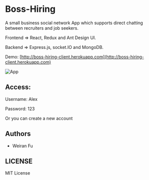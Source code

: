 # Boss-Hiring

A small business social network App which supports direct chatting between recruiters and job seekers.

Frontend => React, Redux and Ant Design UI.

Backend => Express.js, socket.IO and MongoDB.

Demo: [http://boss-hiring-client.herokuapp.com](http://boss-hiring-client.herokuapp.com)

![App](https://user-images.githubusercontent.com/43511249/90716518-23efe300-e27b-11ea-8b62-1f308d5a37ee.png)

## Access:

Username: Alex

Password: 123

Or you can create a new account

## Authors

* Weiran Fu

## LICENSE

MIT License
